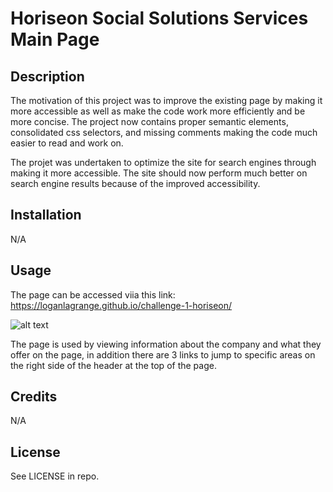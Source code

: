# Horiseon Social Solutions Services Main Page

## Description

The motivation of this project was to improve the existing page by making it more accessible as well as make the code work more efficiently and be more concise. The project now contains proper semantic elements, consolidated css selectors, and missing comments making the code much easier to read and work on.

The projet was undertaken to optimize the site for search engines through making it more accessible. The site should now perform much better on search engine results because of the improved accessibility.

## Installation

N/A

## Usage

The page can be accessed viia this link: https://loganlagrange.github.io/challenge-1-horiseon/

![alt text](assets/images/READMEscreenshot.PNG)

The page is used by viewing information about the company and what they offer on the page, in addition there are 3 links to jump to specific areas on the right side of the header at the top of the page.

## Credits

N/A

## License

See LICENSE in repo.

